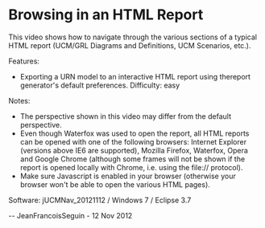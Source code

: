 # Browsing in an HTML Report

This video shows how to navigate through the various sections of a typical HTML report (UCM/GRL Diagrams and Definitions, UCM Scenarios, etc.).

Features:

  -  Exporting a URN model to an interactive HTML report using thereport generator's default preferences. Difficulty: easy

Notes:

  -  The perspective shown in this video may differ from the default perspective.
  -  Even though Waterfox was used to open the report, all HTML reports can be opened with one of the following browsers: Internet Explorer (versions above IE6 are supported), Mozilla Firefox, Waterfox, Opera and Google Chrome (although some frames will not be shown if the report is opened locally with Chrome, i.e. using the file:// protocol).
  -  Make sure Javascript is enabled in your browser (otherwise your browser won't be able to open the various HTML pages). 

Software: jUCMNav_20121112 / Windows 7 / Eclipse 3.7


-- JeanFrancoisSeguin - 12 Nov 2012 